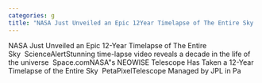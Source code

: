 ```yaml
---
categories: g
title: "NASA Just Unveiled an Epic 12Year Timelapse of The Entire Sky  ScienceAlert"
---
```

NASA Just Unveiled an Epic 12-Year Timelapse of The Entire Sky&nbsp;&nbsp;ScienceAlertStunning time-lapse video reveals a decade in the life of the universe&nbsp;&nbsp;Space.comNASA"s NEOWISE Telescope Has Taken a 12-Year Timelapse of the Entire Sky&nbsp;&nbsp;PetaPixelTelescope Managed by JPL in Pa